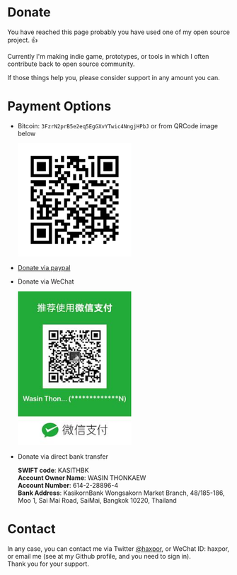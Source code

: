 # Donate

You have reached this page probably you have used one of my open source project. 👍

Currently I'm making indie game, prototypes, or tools in which I often contribute back to open source community.

If those things help you, please consider support in any amount you can.

# Payment Options

* Bitcoin: `3FzrN2prB5e2eq5EgGXvYTwic4NngjHPbJ` or from QRCode image below

	<img alt="bitcoin qrcode image for wasin thonkaew" src="https://github.com/haxpor/donate/blob/master/wasin-bitcoin-qrscan-image.jpg" width="256px">

* [Donate via paypal](https://www.paypal.me/haxpor)

* Donate via WeChat

    <img alt="wechat pay qrcode scan" src="https://github.com/haxpor/donate/blob/master/wasin-wechat-pay.jpg" width="256px">

* Donate via direct bank transfer

    **SWIFT code**: KASITHBK  
    **Account Owner Name**: WASIN THONKAEW  
    **Account Number**: 614-2-28896-4  
    **Bank Address**: KasikornBank Wongsakorn Market Branch, 48/185-186, Moo 1, Sai Mai Road, SaiMai, Bangkok 10220, Thailand

# Contact

In any case, you can contact me via Twitter [@haxpor](https://twitter.com/haxpor), or WeChat ID: haxpor, or email me (see at my Github profile, and you need to sign in).  
Thank you for your support.
